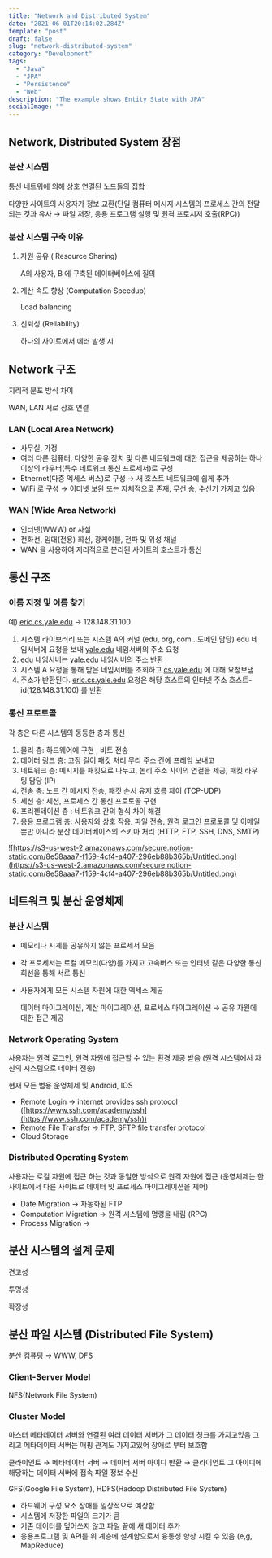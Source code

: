```yaml
---
title: "Network and Distributed System"
date: "2021-06-01T20:14:02.284Z"
template: "post"
draft: false
slug: "network-distributed-system"
category: "Development"
tags:
  - "Java"
  - "JPA"
  - "Persistence"
  - "Web"
description: "The example shows Entity State with JPA"
socialImage: ""
---
```


## Network, Distributed System 장점

### 분산 시스템

통신 네트워에 의해 상호 연결된 노드들의 집합

다양한 사이트의 사용자가 정보 교환(단일 컴퓨터 메시지 시스템의 프로세스 간의 전달되는 것과 유사 → 파일 저장, 응용 프로그램 실행 및 원격 프로시저 호출(RPC))

### 분산 시스템 구축 이유

1. 자원 공유 ( Resource Sharing)

   A의 사용자, B 에 구축된 데이터베이스에 질의

2. 계산 속도 향상 (Computation Speedup)

   Load balancing

3. 신뢰성 (Reliability)

   하나의 사이트에서 에러 발생 시

## Network 구조

지리적 분포 방식 차이

WAN, LAN 서로 상호 연결

### LAN (Local Area Network)

- 사무실, 가정
- 여러 다른 컴퓨터, 다양한 공유 장치 및 다른 네트워크에 대한 접근을 제공하는 하나 이상의 라우터(특수 네트워크 통신 프로세서)로 구성
- Ethernet(다중 엑세스 버스)로 구성 → 새 호스트 네트워크에 쉽게 추가
- WiFi 로 구성 → 이더넷 보완 또는 자체적으로 존재, 무선 송, 수신기 가지고 있음

### WAN (Wide Area Network)

- 인터넷(WWW) or 사설
- 전화선, 임대(전용) 회선, 광케이블, 전파 및 위성 채널
- WAN 을 사용하여 지리적으로 분리된 사이트의 호스트가 통신

## 통신 구조

### 이름 지정 및 이름 찾기

예) [eric.cs.yale.edu](http://eric.cs.yale.edu) → 128.148.31.100

1. 시스템 라이브러리 또는 시스템 A의 커널 (edu, org, com...도메인 담당) edu 네임서버에 요청을 보내 [yale.edu](http://yale.edu) 네임서버의 주소 요청
2. edu 네임서버는 [yale.edu](http://yale.edu) 네임서버의 주소 반환
3. 시스템 A 요청을 통해 받은 네임서버를 조회하고 [cs.yale.edu](http://cs.yale.edu) 에 대해 요청보냄
4. 주소가 반환된다. [eric.cs.yale.edu](http://eric.cs.yale.edu) 요청은 해당 호스트의 인터넷 주소 호스트-id(128.148.31.100) 를 반환

### 통신 프로토콜

각 층은 다른 시스템의 동등한 층과 통신

1. 물리 층: 하드웨어에 구현 , 비트 전송
2. 데이터 링크 층: 고정 길이 패킷 처리 무리 주소 간에 프레임 보내고
3. 네트워크 층: 메시지를 패킷으로 나누고, 논리 주소 사이의 연결을 제공, 패킷 라우팅 담당 (IP)
4. 전송 층: 노드 간 메시지 전송, 패킷 순서 유지 흐름 제어 (TCP-UDP)
5. 세션 층: 세션, 프로세스 간 통신 프로토콜 구현
6. 프리젠테이션 층 : 네트워크 간의 형식 차이 해결
7. 응용 프로그램 층: 사용자와 상호 작용, 파일 전송, 원격 로그인 프로토콜 및 이메일 뿐만 아니라 분산 데이터베이스의 스키마 처리 (HTTP, FTP, SSH, DNS, SMTP)

![https://s3-us-west-2.amazonaws.com/secure.notion-static.com/8e58aaa7-f159-4cf4-a407-296eb88b365b/Untitled.png](https://s3-us-west-2.amazonaws.com/secure.notion-static.com/8e58aaa7-f159-4cf4-a407-296eb88b365b/Untitled.png)

## 네트워크 및 분산 운영체제

### 분산 시스템

- 메모리나 시계를 공유하지 않는 프로세서 모음
- 각 프로세서는 로컬 메모리(다양)를 가지고 고속버스 또는 인터넷 같은 다양한 통신 회선을 통해 서로 통신
- 사용자에게 모든 시스템 자원에 대한 엑세스 제공

  데이터 마이그레이션, 계산 마이그레이션, 프로세스 마이그레이션 → 공유 자원에 대한 접근 제공

### Network Operating System

사용자는 원격 로그인, 원격 자원에 접근할 수 있는 환경 제공 받음 (원격 시스템에서 자신의 시스템으로 데이터 전송)

현재 모든 범용 운영체제 및 Android, IOS

- Remote Login → internet provides ssh protocol ([https://www.ssh.com/academy/ssh](https://www.ssh.com/academy/ssh))
- Remote File Transfer → FTP, SFTP file transfer protocol
- Cloud Storage

### Distributed Operating System

사용자는 로컬 자원에 접근 하는 것과 동일한 방식으로 원격 자원에 접근 (운영체제는 한 사이트에서 다른 사이트로 데이터 및 프로세스 마이그레이션을 제어)

- Date Migration → 자동화된 FTP
- Computation Migration → 원격 시스템에 명령을 내림 (RPC)
- Process Migration →

## 분산 시스템의 설계 문제

견고성

투명성

확장성

## 분산 파일 시스템 (Distributed File System)

분산 컴퓨팅 → WWW, DFS

### Client-Server Model

NFS(Network File System)

### Cluster Model

마스터 메타데이터 서버와 연결된 여러 데이터 서버가 그 데이터 청크를 가지고있음 그리고 메타데이터 서버는 매핑 관계도 가지고있어 장애로 부터 보호함

클라이언트 → 메타데이터 서버 → 데이터 서버 아이디 반환 → 클라이언트 그 아이디에 해당하는 데이터 서버에 접속 파일 정보 수신

GFS(Google File System), HDFS(Hadoop Distributed File System)

- 하드웨어 구성 요소 장애를 일상적으로 예상함
- 시스템에 저장한 파일의 크기가 큼
- 기존 데이터를 덮어쓰지 않고 파일 끝에 새 데이터 추가
- 응용프로그램 및 API를 위 계층에 설계함으로서 융통성 향상 시킬 수 있음 (e,g, MapReduce)
